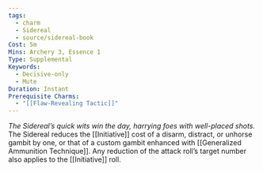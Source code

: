 ```yaml
---
tags:
  - charm
  - Sidereal
  - source/sidereal-book
Cost: 5m
Mins: Archery 3, Essence 1
Type: Supplemental
Keywords:
  - Decisive-only
  - Mute
Duration: Instant
Prerequisite Charms:
  - "[[Flaw-Revealing Tactic]]"
---
```

*The Sidereal’s quick wits win the day, harrying foes with well-placed shots.*
The Sidereal reduces the [[Initiative]] cost of a disarm, distract, or unhorse gambit by one, or that of a custom gambit enhanced with [[Generalized Ammunition Technique]]. Any reduction of the attack roll’s target number also applies to the [[Initiative]] roll.